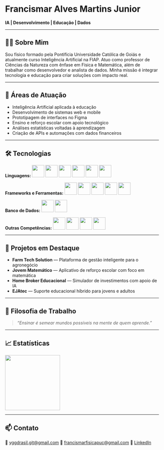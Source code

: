 # Francismar Alves Martins Junior

**IA | Desenvolvimento | Educação | Dados**

---

## 👨‍💻 Sobre Mim

Sou físico formado pela Pontifícia Universidade Católica de Goiás e atualmente curso Inteligência Artificial na FIAP. Atuo como professor de Ciências da Natureza com ênfase em Física e Matemática, além de trabalhar como desenvolvedor e analista de dados. Minha missão é integrar tecnologia e educação para criar soluções com impacto real.

---

## 🧠 Áreas de Atuação

* Inteligência Artificial aplicada à educação
* Desenvolvimento de sistemas web e mobile
* Prototipagem de interfaces no Figma
* Ensino e reforço escolar com apoio tecnológico
* Análises estatísticas voltadas à aprendizagem
* Criação de APIs e automações com dados financeiros

---

## 🛠️ Tecnologias

**Linguagens:** 
<img src="https://cdn.jsdelivr.net/gh/devicons/devicon@latest/icons/dart/dart-original.svg"  width="40" height="40"/> <img src="https://cdn.jsdelivr.net/gh/devicons/devicon@latest/icons/cplusplus/cplusplus-original.svg"  width="40" height="40"/> <img src="https://cdn.jsdelivr.net/gh/devicons/devicon@latest/icons/c/c-original.svg"  width="40" height="40"/> <img src="https://cdn.jsdelivr.net/gh/devicons/devicon@latest/icons/html5/html5-original.svg"  width="40" height="40"/> <img src="https://cdn.jsdelivr.net/gh/devicons/devicon@latest/icons/css3/css3-original.svg"  width="40" height="40"/> <img src="https://cdn.jsdelivr.net/gh/devicons/devicon@latest/icons/python/python-original.svg"  width="40" height="40"/>

**Frameworks e Ferramentas:** 
<img src="https://cdn.jsdelivr.net/gh/devicons/devicon@latest/icons/flutter/flutter-original.svg"  width="40" height="40"/> <img src="https://cdn.jsdelivr.net/gh/devicons/devicon@latest/icons/anaconda/anaconda-original.svg" width="40" height="40"/> <img src="https://cdn.jsdelivr.net/gh/devicons/devicon@latest/icons/django/django-plain.svg" width="40" height="40"/> <img src="https://cdn.jsdelivr.net/gh/devicons/devicon@latest/icons/djangorest/djangorest-original.svg" width="40" height="40"/> <img src="https://cdn.jsdelivr.net/gh/devicons/devicon@latest/icons/figma/figma-original.svg"  width="40" height="40"/>

**Banco de Dados:** 
<img src="https://cdn.jsdelivr.net/gh/devicons/devicon@latest/icons/postgresql/postgresql-original.svg" width="40" height="40"/> <img src="https://cdn.jsdelivr.net/gh/devicons/devicon@latest/icons/oracle/oracle-original.svg" width="40" height="40"/>

**Outras Competências:** 
<img src="https://cdn.jsdelivr.net/gh/devicons/devicon@latest/icons/jupyter/jupyter-original.svg" width="40" height="40"/> <img src="https://cdn.jsdelivr.net/gh/devicons/devicon@latest/icons/scikitlearn/scikitlearn-original.svg" width="40" height="40"/> <img src="https://cdn.jsdelivr.net/gh/devicons/devicon@latest/icons/matplotlib/matplotlib-original.svg" width="40" height="40"/> 
            <img src="https://cdn.jsdelivr.net/gh/devicons/devicon@latest/icons/pandas/pandas-original.svg" width="40" height="40" />
          

---

## 🌱 Projetos em Destaque

* **Farm Tech Solution** — Plataforma de gestão inteligente para o agronegócio
* **Jovem Matemático** — Aplicativo de reforço escolar com foco em matemática
* **Home Broker Educacional** — Simulador de investimentos com apoio de IA
* **EJAtec** — Suporte educacional híbrido para jovens e adultos

---

## 📌 Filosofia de Trabalho

> *“Ensinar é semear mundos possíveis na mente de quem aprende.”*

---

## 📈 Estatísticas

<div>
  <a href="https://github.com/yggdrasilGit">
    <img loading="lazy" height="180em" src="https://github-readme-stats.vercel.app/api/top-langs/?username=yggdrasilGit&layout=compact&langs_count=7&theme=dracula"/>
  </a>
</div>

---

## 📫 Contato

📧 [yggdrasil.git@gmail.com](mailto:yggdrasil.git@gmail.com)
📧 [francismarfisicapuc@gmail.com](mailto:francismarfisicapuc@gmail.com)
🔗 [LinkedIn](https://www.linkedin.com/in/francismar-alves-martins-junior-8a320b90/)
